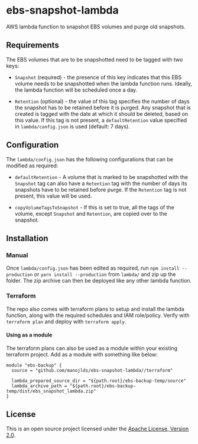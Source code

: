 # ebs-snapshot-lambda

AWS lambda function to snapshot EBS volumes and purge old snapshots.

## Requirements

The EBS volumes that are to be snapshotted need to be tagged with two keys:

- `Snapshot` (required) - the presence of this key indicates that this EBS volume needs to be snapshotted when the lambda function runs. Ideally, the lambda function will be scheduled once a day.

- `Retention` (optional) - the value of this tag specifies the number of days the snapshot has to be retained before it is purged. Any snapshot that is created is tagged with the date at which it should be deleted, based on this value. If this tag is not present, a `defaultRetention` value specified in `lambda/config.json` is used (default: 7 days).

## Configuration

The `lambda/config.json` has the following configurations that can be modified as required:

- `defaultRetention` - A volume that is marked to be snapshotted with the `Snapshot` tag can also have a `Retention` tag with the number of days its snapshots have to be retained before purge. If the `Retention` tag is not present, this value will be used.

- `copyVolumeTagsToSnapshot` - If this is set to true, all the tags of the volume, except `Snapshot` and `Retention`, are copied over to the snapshot.

## Installation

### Manual

Once `lambda/config.json` has been edited as required, run `npm install --production` or `yarn install --production` from `lambda/` and zip up the folder. The zip archive can then be deployed like any other lambda function.

### Terraform

The repo also comes with terraform plans to setup and install the lambda function, along with the required schedules and IAM role/policy. Verify with `terraform plan` and deploy with `terraform apply`.

#### Using as a module

The terraform plans can also be used as a module within your existing terraform project. Add as a module with something like below:

```hcl
module "ebs-backup" {
  source = "github.com/manojlds/ebs-snapshot-lambda//terraform"

  lambda_prepared_source_dir = "${path.root}/ebs-backup-temp/source"
  lambda_archive_path = "${path.root}/ebs-backup-temp/dist/ebs_snapshot_lambda.zip"
}
```

## License

This is an open source project licensed under the [Apache License, Version 2.0](https://www.apache.org/licenses/LICENSE-2.0).

